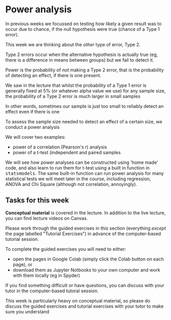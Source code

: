 # Power analysis

In previous weeks we focussed on testing how likely a given result was
to occur due to chance, if the null hypothesis were true (chance of a
Type 1 error).

This week we are thinking about the *other* type of error, Type 2.

Type 2 errors occur when the alternative hypothesis is actually true
(eg, there is a difference in means between groups) but we fail to
detect it.

Power is the probability of *not* making a Type 2 error, that is the
probability of detecting an effect, if there is one present.

We saw in the lecture that whilst the probability of a Type 1 error is
generally fixed at 5% (or whatever alpha value we use) for any sample
size, the probability of a Type 2 error is much larger in small
samples

In other words, sometimes our sample is just too small to reliably
detect an effect even if there is one

To assess the sample size needed to detect an effect of a certain
size, we conduct a power analysis

We will cover two examples:
<ul>
<li> power of a correlation (Pearson's r) analysis
<li> power of a t-test (independent and paired samples
</ul>

We will see how power analyses can be constructed using 'home made'
code, and also learn to run them for t-test using a built in function
in <tt>statsmodels</tt>. The same built-in function can run power
analysis for many statistical tests we will meet later in the course, including regression, ANOVA and
Chi Square (although not correlation, annoyingly).


## Tasks for this week

<b>Conceptual material</b> is covered in the lecture. In addition to the
live lecture, you can find lecture videos on Canvas.

Please work through the guided exercises in this section (everything
<i>except</i> the page labelled "Tutorial Exercises") in advance of
the computer-based tutorial session.

To complete the guided exercises you will need to either:
<ul>
<li>open the pages in Google Colab (simply click the Colab button on each page), or
<li>download them as Jupyter Notbooks to your own computer and work
with them locally (eg in Spyder)
</ul>

If you find something difficult or have questions, you can discuss
with your tutor in the computer-based tutoral session.

This week is particularly heavy on conceptual material, so please do
discuss the guided exercises and tutorial exercises with your tutor to
make sure you understand
